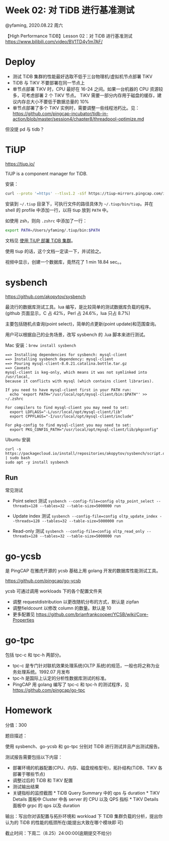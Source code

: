 Week 02: 对 TiDB 进行基准测试
============================

@yfaming, 2020.08.22 周六

【High Performance TiDB】Lesson 02：对 TiDB 进行基准测试
https://www.bilibili.com/video/BV1TD4y1m7AF/

# Deploy
* 测试 TiDB 集群的性能最好选取不低于三台物理机/虚拟机节点部署 TiKV
* TiDB 与 TiKV 不要部署在同一节点上
* 单节点部署 TiKV 时，CPU 最好在 16-24 之间。如果一台机器的 CPU 资源较多，可考虑部署 2 个 TiKV 节点。
  TiKV 需要一部分内存用于磁盘的缓存，建议内存总大小不要低于数据总量的 10%
* 单节点部署了多个 TiKV 实例时，需要调整一些线程池朽比。见：
  https://github.com/pingcap-incubator/tidb-in-action/blob/master/session4/chapter8/threadpool-optimize.md

但没提 pd 与 tidb？


# TiUP

https://tiup.io/

TiUP is a component manager for TiDB.

安装：

```sh
curl --proto '=https' --tlsv1.2 -sSf https://tiup-mirrors.pingcap.com/install.sh | sh
```

安装到 `~/.tiup` 目录下，可执行文件的路径具体为 `~/.tiup/bin/tiup`。并在 shell 的 profile 中添加一行，以将 tiup 放到 `PATH` 中。

如使用 zsh，则向 `.zshrc` 中添加了一行：
```zsh
export PATH=/Users/yfaming/.tiup/bin:$PATH
```

文档见 [使用 TiUP 部署 TiDB 集群](https://docs.pingcap.com/zh/tidb/stable/production-deployment-using-tiup)。

使用 tiup 的话，这个文档一定读一下，并试验之。

视频中显示，创建一个数据库，竟然花了 1 min 18.84 sec。。


# sysbench
https://github.com/akopytov/sysbench

最流行的数据库测试工具。lua 编写，是比较简单的测试数据库负载的程序。
(github 页面显示，C 占 42%，Perl 占 24.6%，lua 只占 8.7%)

主要包括随机点查询(point select)，简单的点更新(point update)和范围查询。

用户可以根据自己的业务场景，改写 sysbench 的 .lua 脚本来进行测试。

Mac 安装：`brew install sysbench`

```
==> Installing dependencies for sysbench: mysql-client
==> Installing sysbench dependency: mysql-client
==> Pouring mysql-client-8.0.21.catalina.bottle.tar.gz
==> Caveats
mysql-client is keg-only, which means it was not symlinked into /usr/local,
because it conflicts with mysql (which contains client libraries).

If you need to have mysql-client first in your PATH run:
  echo 'export PATH="/usr/local/opt/mysql-client/bin:$PATH"' >> ~/.zshrc

For compilers to find mysql-client you may need to set:
  export LDFLAGS="-L/usr/local/opt/mysql-client/lib"
  export CPPFLAGS="-I/usr/local/opt/mysql-client/include"

For pkg-config to find mysql-client you may need to set:
  export PKG_CONFIG_PATH="/usr/local/opt/mysql-client/lib/pkgconfig"
```

Ubuntu 安装
```
curl -s https://packagecloud.io/install/repositories/akopytov/sysbench/script.deb.sh | sudo bash
sudo apt -y install sysbench
```


## Run
常见测试
* Point select 测试
`sysbench --config-file=config oltp_point_select --threads=128 --tables=32 --table-size=5000000 run`

* Update index 测试
`sysbench --config-file=config oltp_update_index --threads=128 --tables=32 --table-size=5000000 run`

* Read-only 测试
`sysbench --config-file=config oltp_read_only --threads=128 --tables=32 --table-size=5000000 run`


# go-ycsb
是 PingCAP 在雅虎开源的 ycsb 基础上用 golang 开发的数据库性能测试工具。

https://github.com/pingcap/go-ycsb

ycsb 可通过调用 workloads 下的各个配置文件夹
* 调整 requestdistribution 以更改随机分布的方式，默认是 zipfan
* 调整fieldcount 以修改 column 的数量。默认是 10
* 更多配置见 https://github.com/brianfrankcooper/YCSB/wiki/Core-Properties

# go-tpc
包括 tpc-c 和 tpc-h 两部分。

* tpc-c 是专门针对联机效果处理系统(OLTP 系统)的规范，一般也将之称为业务处理系统。1992.07 月发布
* tpc-h 是国际上认定的分析性数据库测试的标准。
* PingCAP 用 golang 编写了 tpc-c 和 tpc-h 的测试程序，见 https://github.com/pingcap/go-tpc


# Homework

分值：300

题目描述：

使用 sysbench、go-ycsb 和 go-tpc 分别对
 TiDB 进行测试并且产出测试报告。

测试报告需要包括以下内容：

* 部署环境的机器配置(CPU、内存、磁盘规格型号)，拓扑结构(TiDB、TiKV 各部署于哪些节点)
* 调整过后的 TiDB 和 TiKV 配置
* 测试输出结果
* 关键指标的监控截图
	    * TiDB Query Summary 中的 qps 与 duration
	    * TiKV Details 面板中 Cluster 中各 server 的 CPU 以及 QPS 指标
	    * TiKV Details 面板中 grpc 的 qps 以及 duration

输出：写出你对该配置与拓扑环境和 workload 下 TiDB 集群负载的分析，提出你认为的 TiDB 的性能的瓶颈所在(能提出大致在哪个模块即 可)

截止时间：下周二（8.25）24:00:00(逾期提交不给分)
